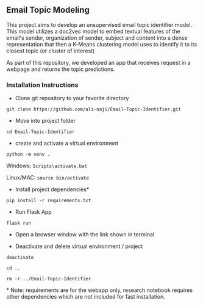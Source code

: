 ## Email Topic Modeling

This project aims to develop an unsupervised email topic identifier model. This model utilizes a doc2vec model to embed textual features of the email's sender, organization of sender, subject and content into a dense representation that then a K-Means clustering model uses to identify it to its closest topic (or cluster of interest)

As part of this repository, we developed an app that receives request in a webpage and returns the topic predictions.

### Installation Instructions

- Clone git repository to your favorite directory

`git clone https://github.com/ali-naji/Email-Topic-Identifier.git`

- Move into project folder

`cd Email-Topic-Identifier`

- create and activate a virtual environment

`python -m venv .`

Windows: `Scripts\activate.bat`

Linux/MAC: `source bin/activate`

- Install project dependencies\*

`pip install -r requirements.txt`

- Run Flask App

`flask run`

- Open a browser window with the link shown in terminal

- Deactivate and delete virtual environment / project

`deactivate`

`cd ..`

`rm -r ../Email-Topic-Identifier`

\* Note: requirements are for the webapp only, research notebook requires other dependencies which are not included for fast installation.
